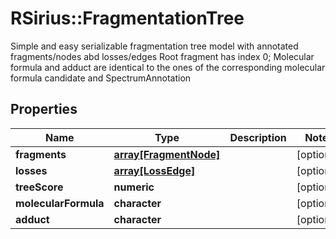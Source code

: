 # RSirius::FragmentationTree

Simple and easy serializable fragmentation tree model with annotated fragments/nodes abd losses/edges  Root fragment has index 0;  Molecular formula and adduct are identical to the ones of the corresponding molecular formula candidate and SpectrumAnnotation

## Properties
Name | Type | Description | Notes
------------ | ------------- | ------------- | -------------
**fragments** | [**array[FragmentNode]**](FragmentNode.md) |  | [optional] 
**losses** | [**array[LossEdge]**](LossEdge.md) |  | [optional] 
**treeScore** | **numeric** |  | [optional] 
**molecularFormula** | **character** |  | [optional] 
**adduct** | **character** |  | [optional] 


